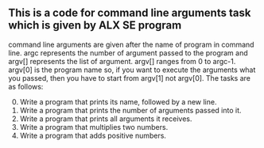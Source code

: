 ## This is a code for command line arguments task which is given by ALX SE program
command line arguments are given after the name of program in command line. argc represents the number of argument passed to the program and argv[] represents the list of argument. argv[] ranges from 0 to argc-1. argv[0] is the program name so, if you want to execute the arguments what you passed, then you have to start from argv[1] not argv[0]. 
The tasks are as follows:

0. Write a program that prints its name, followed by a new line.
1. Write a program that prints the number of arguments passed into it.
2. Write a program that prints all arguments it receives.
3. Write a program that multiplies two numbers.
4. Write a program that adds positive numbers.
